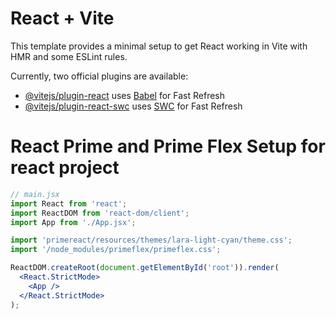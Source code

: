 # React + Vite

This template provides a minimal setup to get React working in Vite with HMR and some ESLint rules.

Currently, two official plugins are available:

- [@vitejs/plugin-react](https://github.com/vitejs/vite-plugin-react/blob/main/packages/plugin-react/README.md) uses [Babel](https://babeljs.io/) for Fast Refresh
- [@vitejs/plugin-react-swc](https://github.com/vitejs/vite-plugin-react-swc) uses [SWC](https://swc.rs/) for Fast Refresh

# React Prime and Prime Flex Setup for react project

```jsx
// main.jsx
import React from 'react';
import ReactDOM from 'react-dom/client';
import App from './App.jsx';

import 'primereact/resources/themes/lara-light-cyan/theme.css';
import '/node_modules/primeflex/primeflex.css';

ReactDOM.createRoot(document.getElementById('root')).render(
  <React.StrictMode>
    <App />
  </React.StrictMode>
);
```
